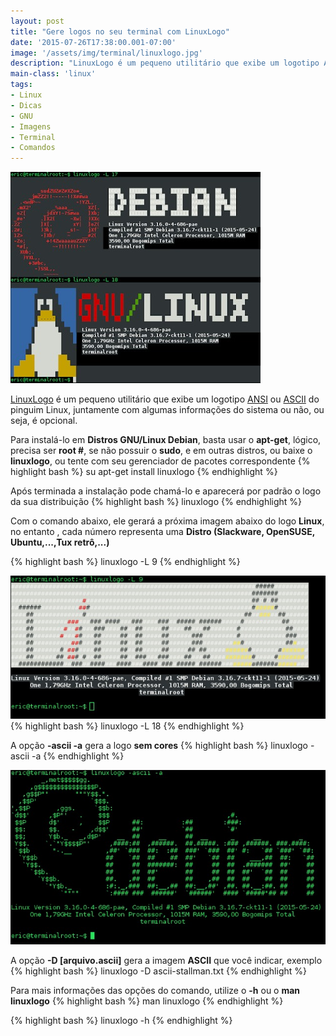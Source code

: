 ```yaml
---
layout: post
title: "Gere logos no seu terminal com LinuxLogo"
date: '2015-07-26T17:38:00.001-07:00'
image: '/assets/img/terminal/linuxlogo.jpg'
description: "LinuxLogo é um pequeno utilitário que exibe um logotipo ANSI ou ASCII do pinguim Linux, juntamente com algumas informações do sistema ou não, ou seja, é opcional."
main-class: 'linux'
tags:
- Linux
- Dicas
- GNU
- Imagens
- Terminal
- Comandos
---
```


![Gere logos no seu terminal com LinuxLogo](/assets/img/terminal/linuxlogo.jpg "Gere logos no seu terminal com LinuxLogo")

[LinuxLogo](https://packages.debian.org/linuxlogo) é um pequeno utilitário que exibe um logotipo [ANSI](https://pt.wikipedia.org/wiki/Código_escape_ANSI) ou [ASCII](https://pt.wikipedia.org/wiki/ASCII) do pinguim Linux, juntamente com algumas informações do sistema ou não, ou seja, é opcional.

Para instalá-lo em __Distros GNU/Linux Debian__, basta usar o __apt-get__, lógico, precisa ser __root #__, se não possuir o __sudo__, e em outras distros, ou baixe o __linuxlogo__, ou tente com seu gerenciador de pacotes correspondente
{% highlight bash %}
su
apt-get install linuxlogo
{% endhighlight %}

Após terminada a instalação pode chamá-lo e aparecerá por padrão o logo da sua distribuição
{% highlight bash %}
linuxlogo
{% endhighlight %}

Com o comando abaixo, ele gerará a próxima imagem abaixo do logo __Linux__, no entanto , cada número representa uma __Distro (Slackware, OpenSUSE, Ubuntu,...,Tux retrô,...)__

{% highlight bash %}
linuxlogo -L 9
{% endhighlight %}
  
![Gere logos no seu terminal com LinuxLogo](/assets/img/terminal/linuxlogo2.jpg "Gere logos no seu terminal com LinuxLogo")
{% highlight bash %}
linuxlogo -L 18
{% endhighlight %}
    
A opção __-ascii -a__ gera a logo __sem cores__
{% highlight bash %}
linuxlogo -ascii -a
{% endhighlight %}
    
![Gere logos no seu terminal com LinuxLogo](/assets/img/terminal/linuxlogo3.jpg "Gere logos no seu terminal com LinuxLogo")

A opção __-D [arquivo.ascii]__ gera a imagem __ASCII__ que você indicar, exemplo
{% highlight bash %}
linuxlogo -D ascii-stallman.txt
{% endhighlight %}
  
Para mais informações das opções do comando, utilize o __-h__ ou o __man linuxlogo__
{% highlight bash %}
man linuxlogo
{% endhighlight %}

{% highlight bash %}
linuxlogo -h
{% endhighlight %}
